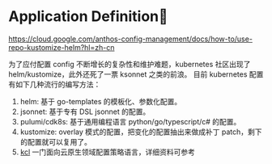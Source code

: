 # Application Definition📝

https://cloud.google.com/anthos-config-management/docs/how-to/use-repo-kustomize-helm?hl=zh-cn

为了应付配置 config 不断增长的复杂性和维护难题，kubernetes 社区出现了 helm/kustomize，此外还死了一票 ksonnet 之类的前浪。
目前 kubernetes 配置有如下几种流行的编写方法：

1. helm: 基于 go-templates 的模板化、参数化配置。
2. jsonnet: 基于专有 DSL jsonnet 的配置。
3. pulumi/cdk8s: 基于通用编程语言 python/go/typescript/c# 的配置。
4. kustomize: overlay 模式的配置，把变化的配置抽出来做成补丁 patch，剩下的配置就可以复用了。
5. [kcl](https://kcl-lang.io/) 一门面向云原生领域配置策略语言，详细资料可参考

